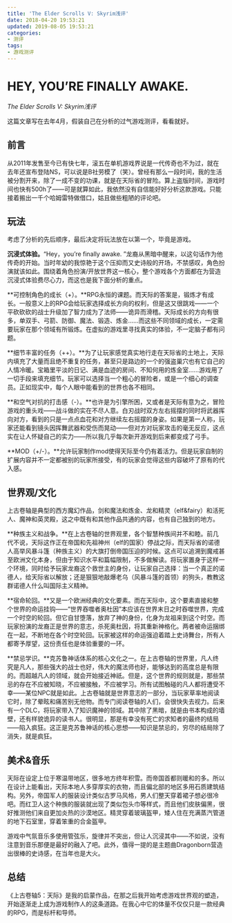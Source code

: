 ```yaml
---
title: 'The Elder Scrolls V: Skyrim浅评'
date: 2018-04-20 19:53:21
updated: 2019-08-05 19:53:21
categories:
- 测评
tags:
- 游戏测评
---
```

# HEY, YOU’RE FINALLY AWAKE.

*The Elder Scrolls V: Skyrim浅评*

这篇文章写在去年4月，假装自己在分析的过气游戏测评，看看就好。

## 前言

从2011年发售至今已有快七年，滚五在单机游戏界说是一代传奇也不为过，就在去年还宣布登陆NS，可以说是B社劳模了（笑）。曾经有那么一段时间，我的生活被分割开来，除了一成不变的功课，就是在天际省的冒险。算上盗版时间，游戏时间也快有500h了——可是就算如此，我依然没有自信能好好分析这款游戏。只能接着搬出一千个哈姆雷特做借口，姑且做些粗陋的评论吧。

<!--more-->
## 玩法

考虑了分析的先后顺序，最后决定将玩法放在以第一个，毕竟是游戏。

**沉浸式体验。**“Hey，you’re finally awake. ”龙裔从黑暗中醒来，以这句话作为他传奇的开始。当时年幼的我惊艳于这个压抑而又史诗般的开场，不禁感叹，角色扮演就该如此。围绕着角色扮演/开放世界这一核心，整个游戏各个方面都在为营造沉浸式体验费尽心力，而这也是我下面分析的重点。

**可控制角色的成长（+）。**RPG永恒的课题。而天际的答案是，锻炼才有成长。一般意义上的RPG会给玩家选择成长方向的权利，但是这又很跳戏——一个平砍砍砍的战士升级加了智力成为了法师——诡异而滑稽。天际成长的方向有很多，单双手、弓箭、防御、魔法、锻造、炼金……而这些不同领域的成长，一定需要玩家在那个领域有所锻炼。在虚拟的游戏里寻找真实的体验，不一定脑子都有问题。

**细节丰富的任务（++）。**为了让玩家感觉真实地行走在天际省的土地上，天际内填充了大量而且绝不重复的任务，甚至只是路边的一个的强盗巢穴也有它自己的人情冷暖。宝箱里平淡的日记、满是血迹的房间、不知何用的炼金室……游戏用了一切手段来填充细节。玩家可以选择当一个粗心的冒险者，或是一个细心的调查员。正如现实中，每个人眼中能看到的世界也各不相同。

**和空气对抗的打击感（-）。**也许是为引擎所困，又或者是天际有意为之，冒险游戏的重头戏——战斗做的实在不尽人意。白刃战时双方左右摇摆的同时将武器挥向对方，看到的只是一点点血花和对方继续左右摇摆的身姿。如果是第一人称，玩家还能看到镜头因挥舞武器和受伤而晃动——但对方对玩家攻击的毫无反应，这点实在让人怀疑自己的实力——所以我几乎每次新开游戏到后来都变成了弓手。

**MOD（+/-）。**允许玩家制作mod使得天际至今仍有着活力。但是玩家自制的扩展内容并不一定都被别的玩家所接受，有的玩家会觉得这些内容破坏了原有的代入感。

## 世界观/文化

上古卷轴是典型的西方魔幻作品，剑和魔法和炼金、龙和精灵（elf&fairy）和活死人、魔神和英灵殿，这之中既有和其他作品共通的内容，也有自己独到的地方。

**种族主义和战争。**在上古卷轴的世界观里，各个智慧种族间并不和睦。前几代不说，天际这作正在帝国和先祖神州（elf的国家）停战之际，而天际省的诺德人高举风暴斗篷（种族主义）的大旗打倒帝国压迫的时候。这点可以追溯到魔戒甚至欧洲文化本身，但由于知识水平和篇幅限制，不多做解读。将玩家置身于这样一个环境，同时给予玩家龙裔这个救世主的身份，让玩家自己选择：当一个真正的诺德人，给天际省以解放；还是狠狠地敲爆老乌（风暴斗篷的首领）的狗头，教教这群诺德人什么叫国际主义精神。

**宿命轮回。**又是一个欧洲经典的文化要素。而在天际中，这个要素直接和整个世界的命运挂钩——“世界吞噬者奥杜因”本应该在世界末日之时吞噬世界，完成一个时空的轮回。但它自甘堕落，放弃了神的身份，化身为龙祖来到这个时空。而玩家扮演的龙裔正是世界的意志，杀死奥杜因，将其重新神格化。两者被命运捆绑在一起，不断地在各个时空轮回。玩家被这样的命运强迫着踏上史诗舞台，所有人都寄予厚望，这份责任也是体验重要的一环。

**禁忌学识。**克苏鲁神话体系的核心文化之一。在上古卷轴的世界里，凡人终究是凡人，那些强大的战士也好，伟大的魔法师也好，能够达到的高度总是有限的。而超越凡人的领域，就会开始接近神祇。但是，这个世界的规则就是，那些禁忌的存在不应被知晓，不应被接触，不应被学习。所有试图触碰的凡人都将遭受不幸——某位NPC就是如此。上古卷轴就是世界意志的一部分，当玩家草率地阅读它时，除了晕眩和痛苦别无他物。而专门阅读卷轴的人们，会很快失去视力。后来有一个DLC，将玩家带入了知识魔神的领域。其中除了黑暗，就是由书本构成的墙壁，还有样貌诡异的读书人。很明显，那是有幸没有死亡的求知者的最终的结局——陷入疯狂。这正是克苏鲁神话的核心思想——知识是禁忌的，穷尽的结局除了消失，就是疯狂。

## 美术&音乐

天际在设定上位于寒温带地区，很多地方终年积雪。而帝国首都则暖和的多。所以在设计上能看出，天际本地人多穿厚实的衣物，而且偏北部的地区多用石质建筑结构。另外，帝国军人的服装设计类似古罗马风格，男人们整天穿着裙子想必很冷吧。而红卫人这个种族的服装就出现了类似包头巾等样式，而且他们皮肤偏黑，很好推测他们来自更加炎热的沙漠地区。精灵穿着玻璃盔甲，矮人住在充满蒸汽管道的地下石室里，穿着笨重的合金盔甲。

游戏中气氛音乐多使用管弦乐，旋律并不突出，但让人沉浸其中——不如说，没有注意到音乐那便是最好的融入了吧。此外，值得一提的是主题曲Dragonborn营造出很棒的史诗感，在当年也是大火。

## 总结

《上古卷轴5：天际》是我的启蒙作品，在那之后我开始考虑游戏世界观的塑造，开始逐渐走上成为游戏制作人的这条道路。在我心中它的体量不仅仅只是一款经典的RPG，而是标杆和导师。